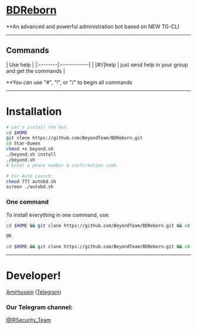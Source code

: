 # [BDReborn](https://telegram.me/BDReborn)

**An advanced and powerful administration bot based on NEW TG-CLI


* * *

## Commands

| Use help |
|:--------|:------------|
| [#!/]help | just send help in your group and get the commands |

**You can use "#", "!", or "/" to begin all commands

* * *

# Installation

```sh
# Let's install the bot.
cd $HOME
git clone https://github.com/BeyondTeam/BDReborn.git
cd Star-Queen
chmod +x beyond.sh
./beyond.sh install
./beyond.sh 
# Enter a phone number & confirmation code.

# For Auto Launch:
chmod 777 autobd.sh
screen ./autobd.sh
```
### One command
To install everything in one command, use:
```sh
cd $HOME && git clone https://github.com/BeyondTeam/BDReborn.git && cd Star-Queen && chmod +x beyond.sh && ./beyond.sh install && ./beyond.sh

OR

cd $HOME && git clone https://github.com/BeyondTeam/BDReborn.git && cd Star-Queen && chmod +x beyond.sh && ./beyond.sh install && chmod 777 autobd.sh && screen ./autobd.sh
```


* * *

# Developer!

[Amirhosein](https://github.com/IRSecurityTG) ([Telegram](https://telegram.me/IRSecurityTG))


### Our Telegram channel:

[@IRSecurity_Team](https://telegram.me/IRSecurity_Team)
